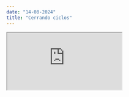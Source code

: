 ```yaml
---
date: "14-08-2024"
title: "Cerrando ciclos"
---
```

<iframe src="https://www.youtube.com/embed/jGfG55TIQ7Q" allowfullscreen></iframe>
